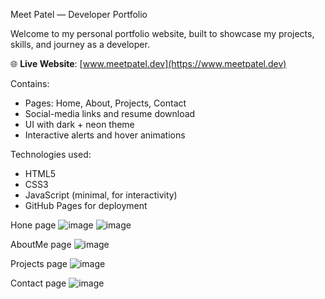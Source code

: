 Meet Patel — Developer Portfolio

Welcome to my personal portfolio website, built to showcase my projects, skills, and journey as a developer.

🌐 **Live Website**: [www.meetpatel.dev](https://www.meetpatel.dev)

Contains:
- Pages: Home, About, Projects, Contact
- Social-media links and resume download
- UI with dark + neon theme
- Interactive alerts and hover animations
  
 Technologies used:
- HTML5
- CSS3 
- JavaScript (minimal, for interactivity)
- GitHub Pages for deployment

Hone page
![image](https://github.com/user-attachments/assets/69d9000d-58b7-474e-b900-94675e167ba6)
![image](https://github.com/user-attachments/assets/d273f510-be7d-4353-9445-1ba317f402cc)


AboutMe page
![image](https://github.com/user-attachments/assets/0f05b03f-377a-4f56-8a30-610ea54e9c02)


Projects page
![image](https://github.com/user-attachments/assets/92fef638-c752-4685-a753-c31cba12473c)


Contact page
![image](https://github.com/user-attachments/assets/dfdf30dd-014b-46a5-b4a8-5d78608fbdd6)
